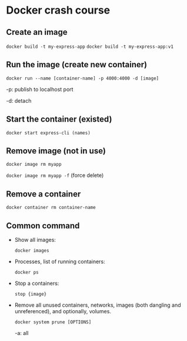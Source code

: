 # Docker crash course

## Create an image

`docker build -t my-express-app`
`docker build -t my-express-app:v1`

## Run the image (create new container)

`docker run --name [container-name] -p 4000:4000 -d [image]`

-p: publish to localhost port

-d: detach

## Start the container (existed)

`docker start express-cli (names)`

## Remove image (not in use)

`docker image rm myapp`

`docker image rm myapp -f` (force delete)

## Remove a container

`docker container rm container-name`

## Common command

- Show all images:

  `docker images`

- Processes, list of running containers:
  
  `docker ps`

- Stop a containers:
  
  `stop {image}`

- Remove all unused containers, networks, images (both dangling and unreferenced), and optionally, volumes.
  
  `docker system prune [OPTIONS]`

  -a: all
